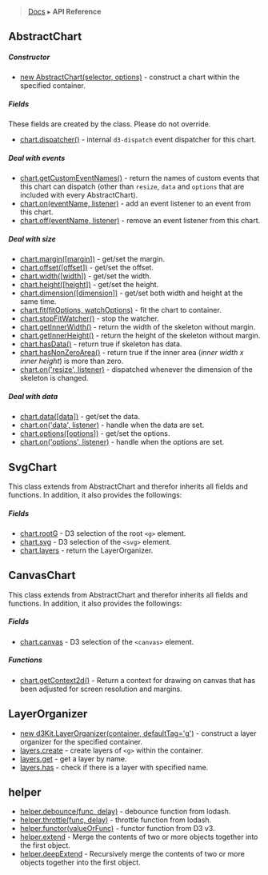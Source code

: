 > [Docs](../README.md) ▸ **API Reference**

## AbstractChart

##### Constructor

* [new AbstractChart(selector, options)](AbstractChart.md#constructor) - construct a chart within the specified container.

##### Fields

These fields are created by the class. Please do not override.

* [chart.dispatcher()](AbstractChart.md#dispatcher) -  internal `d3-dispatch` event dispatcher for this chart.

##### Deal with events

* [chart.getCustomEventNames()](AbstractChart.md#getCustomEventNames) - return the names of custom events that this chart can dispatch (other than `resize`, `data` and `options` that are included with every AbstractChart).
* [chart.on(eventName, listener)](AbstractChart.md#on) - add an event listener to an event from this chart.
* [chart.off(eventName, listener)](AbstractChart.md#off) - remove an event listener from this chart.

##### Deal with size

* [chart.margin([margin])](AbstractChart.md#margin) - get/set the margin.
* [chart.offset([offset])](AbstractChart.md#offset) - get/set the offset.
* [chart.width([width])](AbstractChart.md#width) - get/set the width.
* [chart.height([height])](AbstractChart.md#height) - get/set the height.
* [chart.dimension([dimension])](AbstractChart.md#dimension) - get/set both width and height at the same time.
* [chart.fit(fitOptions, watchOptions)](AbstractChart.md#fit) - fit the chart to container.
* [chart.stopFitWatcher()](AbstractChart.md#stopFitWatcher) - stop the watcher.
* [chart.getInnerWidth()](AbstractChart.md#getInnerWidth) - return the width of the skeleton without margin.
* [chart.getInnerHeight()](AbstractChart.md#getInnerHeight) - return the height of the skeleton without margin.
* [chart.hasData()](AbstractChart.md#hasData) - return true if skeleton has data.
* [chart.hasNonZeroArea()](AbstractChart.md#hasNonZeroArea) - return true if the inner area (*inner width x inner height*) is more than zero.
* [chart.on('resize', listener)](AbstractChart.md#event_resize) - dispatched whenever the dimension of the skeleton is changed.

##### Deal with data

* [chart.data([data])](AbstractChart.md#data) - get/set the data.
* [chart.on('data', listener)](AbstractChart.md#event_data) - handle when the data are set.
* [chart.options([options])](AbstractChart.md#options) - get/set the options.
* [chart.on('options', listener)](AbstractChart.md#event_options) - handle when the options are set.

## SvgChart

This class extends from AbstractChart and therefor inherits all fields and functions. In addition, it also provides the followings:

##### Fields

* [chart.rootG](SvgChart.md#rootG) - D3 selection of the root `<g>` element.
* [chart.svg](SvgChart.md#svg) - D3 selection of the `<svg>` element.
* [chart.layers](SvgChart.md#layers) - return the LayerOrganizer.

## CanvasChart

This class extends from AbstractChart and therefor inherits all fields and functions. In addition, it also provides the followings:

##### Fields

* [chart.canvas](CanvasChart.md#canvas) - D3 selection of the `<canvas>` element.

##### Functions

* [chart.getContext2d()](CanvasChart.md#getContext2d) - Return a context for drawing on canvas that has been adjusted for screen resolution and margins.

<!--
## d3Kit.Chartlet

* [new d3Kit.Chartlet](Chartlet.md#constructor) - construct a chartlet.

##### Getter Functions

* [chartlet.getDispatcher](Chartlet.md#getDispatcher) - return chartlet's dispatcher.
* [chartlet.getCustomEvents](Chartlet.md#getCustomEvents) - return chartlet's custom events.
* [chartlet.getPropertyValue](Chartlet.md#getPropertyValue) - return a naked value for a charlet named property.

##### Getter/Setter Function

* [chartlet.property](Chartlet.md#property) - return function which will return a charlet named property value.

##### Enter/Update/Exit Functions

* [chartlet.enter](Chartlet.md#enter) - will cause the chartlet to add new elements to a chart.
* [chartlet.update](Chartlet.md#update) - will cause the chartlet to update existing chart elements.
* [chartlet.exit](Chartlet.md#exit) - will cause the chartlet to remove elements from the chart.

##### Inheritance Functions

* [chartlet.inheritPropertyFrom](Chartlet.md#inheritPropertyFrom) - map a named property for parent to child chartlet.
* [chartlet.inheritPropertiesFrom](Chartlet.md#inheritPropertiesFrom) - map many named properties for parent to child chartet.
* [chartlet.publishEventsTo](Chartlet.md#publishEventsTo) - dispatch child charlet events to parent chartlet.

##### Events

* [chartlet.on](Chartlet.md#on) - bind charlet event to event handler.
* [enterDone](Chartlet.md#enterDone) - fired when asynchronous activity in [Chartlet.enter](Chartlet.md#enter) has completed.
* [updateDone](Chartlet.md#updateDone) - fired when asynchronous activity in [Chartlet.update](Chartlet.md#update) has completed.
* [exitDone](Chartlet.md#exitDone) - fired when asynchronous activity in [Chartlet.exit](Chartlet.md#exit) has completed.
-->

## LayerOrganizer

* [new d3Kit.LayerOrganizer(container, defaultTag='g')](LayerOrganizer.md#constructor) - construct a layer organizer for the specified container.
* [layers.create](LayerOrganizer.md#create) - create layers of ```<g>``` within the container.
* [layers.get](LayerOrganizer.md#get) - get a layer by name.
* [layers.has](LayerOrganizer.md#has) - check if there is a layer with specified name.

## helper

* [helper.debounce(func, delay)](Helper.md#debounce) - debounce function from lodash.
* [helper.throttle(func, delay)](Helper.md#throttle) - throttle function from lodash.
* [helper.functor(valueOrFunc)](Helper.md#functor) - functor function from D3 v3.
* [helper.extend](Helper.md#extend) - Merge the contents of two or more objects together into the first object.
* [helper.deepExtend](Helper.md#deepExtend) - Recursively merge the contents of two or more objects together into the first object.
